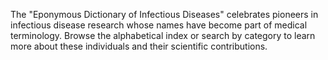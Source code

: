 The "Eponymous Dictionary of Infectious Diseases" celebrates pioneers in infectious disease research whose names have become part of medical terminology. Browse the alphabetical index or search by category to learn more about these individuals and their scientific contributions. 
